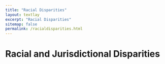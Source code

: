 ```yaml
---
title: "Racial Disparities"
layout: textlay
excerpt: "Racial Disparities"
sitemap: false
permalink: /racialdisparities.html
---
```


# Racial and Jurisdictional Disparities

